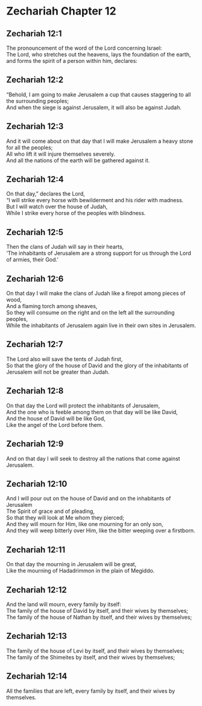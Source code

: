 # Zechariah Chapter 12

## Zechariah 12:1

The pronouncement of the word of the Lord concerning Israel:  
The Lord, who stretches out the heavens, lays the foundation of the earth, and forms the spirit of a person within him, declares:

## Zechariah 12:2

“Behold, I am going to make Jerusalem a cup that causes staggering to all the surrounding peoples;  
And when the siege is against Jerusalem, it will also be against Judah.

## Zechariah 12:3

And it will come about on that day that I will make Jerusalem a heavy stone for all the peoples;  
All who lift it will injure themselves severely.  
And all the nations of the earth will be gathered against it.

## Zechariah 12:4

On that day,” declares the Lord,  
“I will strike every horse with bewilderment and his rider with madness.  
But I will watch over the house of Judah,  
While I strike every horse of the peoples with blindness.

## Zechariah 12:5

Then the clans of Judah will say in their hearts,  
‘The inhabitants of Jerusalem are a strong support for us through the Lord of armies, their God.’

## Zechariah 12:6

On that day I will make the clans of Judah like a firepot among pieces of wood,  
And a flaming torch among sheaves,  
So they will consume on the right and on the left all the surrounding peoples,  
While the inhabitants of Jerusalem again live in their own sites in Jerusalem.

## Zechariah 12:7

The Lord also will save the tents of Judah first,  
So that the glory of the house of David and the glory of the inhabitants of Jerusalem will not be greater than Judah.

## Zechariah 12:8

On that day the Lord will protect the inhabitants of Jerusalem,  
And the one who is feeble among them on that day will be like David,  
And the house of David will be like God,  
Like the angel of the Lord before them.

## Zechariah 12:9

And on that day I will seek to destroy all the nations that come against Jerusalem.

## Zechariah 12:10

And I will pour out on the house of David and on the inhabitants of Jerusalem  
The Spirit of grace and of pleading,  
So that they will look at Me whom they pierced;  
And they will mourn for Him, like one mourning for an only son,  
And they will weep bitterly over Him, like the bitter weeping over a firstborn.

## Zechariah 12:11

On that day the mourning in Jerusalem will be great,  
Like the mourning of Hadadrimmon in the plain of Megiddo.

## Zechariah 12:12

And the land will mourn, every family by itself:  
The family of the house of David by itself, and their wives by themselves;  
The family of the house of Nathan by itself, and their wives by themselves;

## Zechariah 12:13

The family of the house of Levi by itself, and their wives by themselves;  
The family of the Shimeites by itself, and their wives by themselves;

## Zechariah 12:14

All the families that are left, every family by itself, and their wives by themselves.
